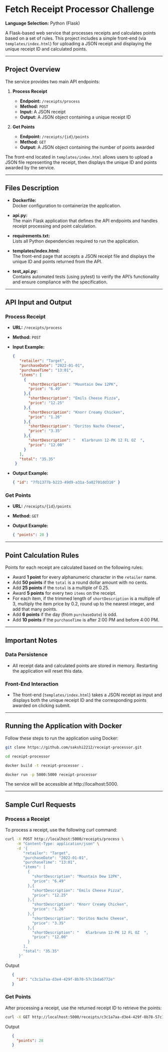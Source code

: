 # Fetch Receipt Processor Challenge

**Language Selection:** Python (Flask)

A Flask-based web service that processes receipts and calculates points based on a set of rules. This project includes a simple front-end (via `templates/index.html`) for uploading a JSON receipt and displaying the unique receipt ID and calculated points.

---

## Project Overview

The service provides two main API endpoints:

1. **Process Receipt**  
   - **Endpoint:** `/receipts/process`
   - **Method:** `POST`
   - **Input:** A JSON receipt
   - **Output:** A JSON object containing a unique receipt ID

2. **Get Points**  
   - **Endpoint:** `/receipts/{id}/points`
   - **Method:** `GET`
   - **Output:** A JSON object containing the number of points awarded

The front-end located in `templates/index.html` allows users to upload a JSON file representing the receipt, then displays the unique ID and points awarded by the service.

---

## Files Description

- **Dockerfile:**  
  Docker configuration to containerize the application.

- **api.py:**  
  The main Flask application that defines the API endpoints and handles receipt processing and point calculation.

- **requirements.txt:**  
  Lists all Python dependencies required to run the application.

- **templates/index.html:**  
  The front-end page that accepts a JSON receipt file and displays the unique ID and points returned from the API.

- **test_api.py:**  
  Contains automated tests (using pytest) to verify the API’s functionality and ensure compliance with the specification.

---

## API Input and Output

### Process Receipt

- **URL:** `/receipts/process`
- **Method:** `POST`
- **Input Example:**

  ```json
  {
     "retailer": "Target",
     "purchaseDate": "2022-01-01",
     "purchaseTime": "13:01",
     "items": [
       {
         "shortDescription": "Mountain Dew 12PK",
         "price": "6.49"
       },{
         "shortDescription": "Emils Cheese Pizza",
         "price": "12.25"
       },{
         "shortDescription": "Knorr Creamy Chicken",
         "price": "1.26"
       },{
         "shortDescription": "Doritos Nacho Cheese",
         "price": "3.35"
       },{
         "shortDescription": "   Klarbrunn 12-PK 12 FL OZ  ",
         "price": "12.00"
       }
     ],
     "total": "35.35"
   }

- **Output Example:**

   ```json
   { "id": "7fb1377b-b223-49d9-a31a-5a02701dd310" }

### Get Points

- **URL:** `/receipts/{id}/points`
- **Method:** `GET`
- **Output Example:**
  
  ```json
  { "points": 28 }

---

## Point Calculation Rules

Points for each receipt are calculated based on the following rules:

- Award **1 point** for every alphanumeric character in the `retailer` name.
- Add **50 points** if the `total` is a round dollar amount with no cents.
- Add **25 points** if the `total` is a multiple of 0.25.
- Award **5 points** for every two `items` on the receipt.
- For each item, if the trimmed length of `shortDescription` is a multiple of 3, multiply the item price by 0.2, round up to the nearest integer, and add that many points.
- Add **6 points** if the day (from `purchaseDate`) is odd.
- Add **10 points** if the `purchaseTime` is after 2:00 PM and before 4:00 PM.

---

## Important Notes

### Data Persistence
- All receipt data and calculated points are stored in memory. Restarting the application will reset this data.

### Front-End Interaction
- The front-end (`templates/index.html`) takes a JSON receipt as input and displays both the unique receipt ID and the corresponding points awarded on clicking submit.

---

## Running the Application with Docker

Follow these steps to run the application using Docker:

```bash
git clone https://github.com/sakshi2212/receipt-processor.git

cd receipt-processor

docker build -t receipt-processor .

docker run -p 5000:5000 receipt-processor
```
The service will be accessible at http://localhost:5000.

---

## Sample Curl Requests

### Process a Receipt

To process a receipt, use the following curl command:

```bash
curl -X POST http://localhost:5000/receipts/process \
     -H "Content-Type: application/json" \
     -d '{
        "retailer": "Target",
        "purchaseDate": "2022-01-01",
        "purchaseTime": "13:01",
        "items": [
          {
            "shortDescription": "Mountain Dew 12PK",
            "price": "6.49"
          },{
            "shortDescription": "Emils Cheese Pizza",
            "price": "12.25"
          },{
            "shortDescription": "Knorr Creamy Chicken",
            "price": "1.26"
          },{
            "shortDescription": "Doritos Nacho Cheese",
            "price": "3.35"
          },{
            "shortDescription": "   Klarbrunn 12-PK 12 FL OZ  ",
            "price": "12.00"
          }
        ],
        "total": "35.35"
      }'
```

Output 

```json
   {
     "id": "c3c1a7aa-d3e4-429f-8b78-57c1bda6772e"
   }
```

### Get Points 

After processing a receipt, use the returned receipt ID to retrieve the points:

```bash
curl -X GET http://localhost:5000/receipts/c3c1a7aa-d3e4-429f-8b78-57c1bda6772e/points
```

Output 

```json
   {
     "points": 28
   }
```


  
